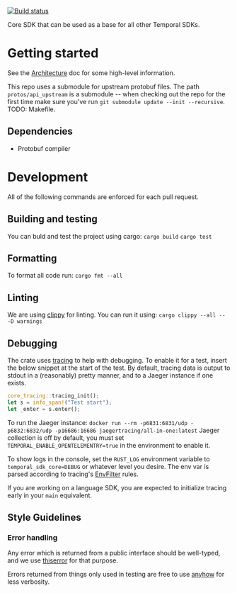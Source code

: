 [![Build status](https://badge.buildkite.com/c23f47f4a827f04daece909963bd3a248496f0cdbabfbecee4.svg?branch=master)](https://buildkite.com/temporal/core-sdk?branch=master)

Core SDK that can be used as a base for all other Temporal SDKs.

# Getting started

See the [Architecture](ARCHITECTURE.md) doc for some high-level information.

This repo uses a submodule for upstream protobuf files. The path `protos/api_upstream` is a 
submodule -- when checking out the repo for the first time make sure you've run 
`git submodule update --init --recursive`. TODO: Makefile.

## Dependencies
* Protobuf compiler

# Development

All of the following commands are enforced for each pull request.

## Building and testing

You can buld and test the project using cargo:
`cargo build`
`cargo test`

## Formatting
To format all code run:
`cargo fmt --all`

## Linting
We are using [clippy](https://github.com/rust-lang/rust-clippy) for linting.
You can run it using:
`cargo clippy --all -- -D warnings`

## Debugging
The crate uses [tracing](https://github.com/tokio-rs/tracing) to help with debugging. To enable
it for a test, insert the below snippet at the start of the test. By default, tracing data is output
to stdout in a (reasonably) pretty manner, and to a Jaeger instance if one exists.

```rust
core_tracing::tracing_init();
let s = info_span!("Test start");
let _enter = s.enter();
```

To run the Jaeger instance:
`docker run --rm -p6831:6831/udp -p6832:6832/udp -p16686:16686 jaegertracing/all-in-one:latest`
Jaeger collection is off by default, you must set `TEMPORAL_ENABLE_OPENTELEMENTRY=true` in the
environment to enable it.

To show logs in the console, set the `RUST_LOG` environment variable to `temporal_sdk_core=DEBUG`
or whatever level you desire. The env var is parsed according to tracing's 
[EnvFilter](https://docs.rs/tracing-subscriber/latest/tracing_subscriber/struct.EnvFilter.html)
rules.

If you are working on a language SDK, you are expected to initialize tracing early in your `main`
equivalent.

## Style Guidelines

### Error handling
Any error which is returned from a public interface should be well-typed, and we use 
[thiserror](https://github.com/dtolnay/thiserror) for that purpose.

Errors returned from things only used in testing are free to use 
[anyhow](https://github.com/dtolnay/anyhow) for less verbosity.

